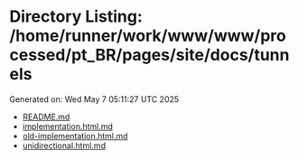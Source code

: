 # Directory Listing: /home/runner/work/www/www/processed/pt_BR/pages/site/docs/tunnels
Generated on: Wed May  7 05:11:27 UTC 2025

- [README.md](README.md)
- [implementation.html.md](implementation.html.md)
- [old-implementation.html.md](old-implementation.html.md)
- [unidirectional.html.md](unidirectional.html.md)

